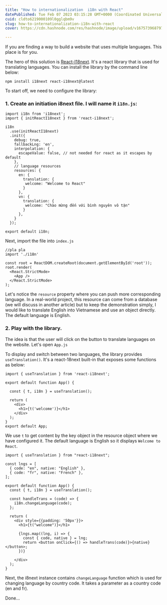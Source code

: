 ```yaml
---
title: "How to internationalization  i18n with React"
datePublished: Tue Feb 07 2023 03:15:28 GMT+0000 (Coordinated Universal Time)
cuid: cldto6219000109l0gglqbm9v
slug: how-to-internationalization-i18n-with-react
cover: https://cdn.hashnode.com/res/hashnode/image/upload/v1675739687976/1b158250-00fa-4792-ac8e-acb014bceed5.jpeg

---
```


If you are finding a way to build a website that uses multiple languages. This place is for you.

The hero of this solution is [React-I18next](https://react.i18next.com/). It's a react library that is used for translating languages. You can install the library by the command line below:

```plaintext
npm install i18next react-i18next@latest
```

To start off, we need to configure the library:

### 1\. Create an initiation i8next file. I will name it `i18n.js`:

```plaintext
import i18n from 'i18next';
import { initReactI18next } from 'react-i18next';

i18n
  .use(initReactI18next)
  .init({
    debug: true,
    fallbackLng: 'en',
    interpolation: {
      escapeValue: false, // not needed for react as it escapes by default
    },
    // language resources
    resources: {
      en: {
        translation: {
         welcome: "Welcome to React"
        }
      },
      vn: {
        translation: {
         welcome: "Chào mừng đến với bình nguyên vô tận"
        }
      },
    }
  });

export default i18n;
```

Next, import the file into `index.js`

```plaintext
//pla pla
import './i18n'

const root = ReactDOM.createRoot(document.getElementById('root'));
root.render(
  <React.StrictMode>
    <App />
  </React.StrictMode>
);
```

Let's notice the `resource` property where you can push more corresponding language. In a real-world project, this resource can come from a database (we will discuss in another article) but to keep the demonstration simply, I would like to translate English into Vietnamese and use an object directly. The default language is English.

### 2\. Play with the library.

The idea is that the user will click on the button to translate languages on the website. Let's open `App.js`

To display and switch between two languages, the library provides `useTranslation()`. It's a react-18next built-in that exposes some functions as below:

```plaintext
import { useTranslation } from 'react-i18next';

export default function App() {

  const { t, i18n } = useTranslation();

  return (
    <div>
      <h1>{t('welcome')}</h1>
    </div>
  );
}
export default App;
```

We use `t` to get content by the key object in the resource object where we have configured it. The default language is English so it displays `Welcome to React`.

```plaintext
import { useTranslation } from "react-i18next";

const lngs = [
  { code: "en", native: "English" },
  { code: "fr", native: "French" },
];

export default function App() {
  const { t, i18n } = useTranslation();

  const handleTrans = (code) => {
    i18n.changeLanguage(code);
  };

  return (
    <div style={{padding: '50px'}}>
      <h1>{t("welcome")}</h1>

      {lngs.map((lng, i) => {
        const { code, native } = lng;
        return <button onClick={() => handleTrans(code)}>{native}</button>;
      })}

    </div>
  );
}
```

Next, the i8next instance contains `changeLanguage` function which is used for changing language by country code. It takes a parameter as a country code (en and fr).

Done...